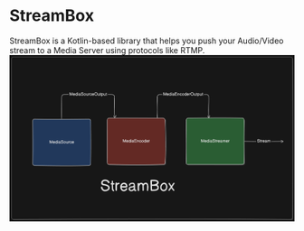 # StreamBox
 StreamBox is a Kotlin-based library that helps you push your Audio/Video stream to a Media Server using protocols like RTMP.
![StreamBox](documentation/res/hld.png)

